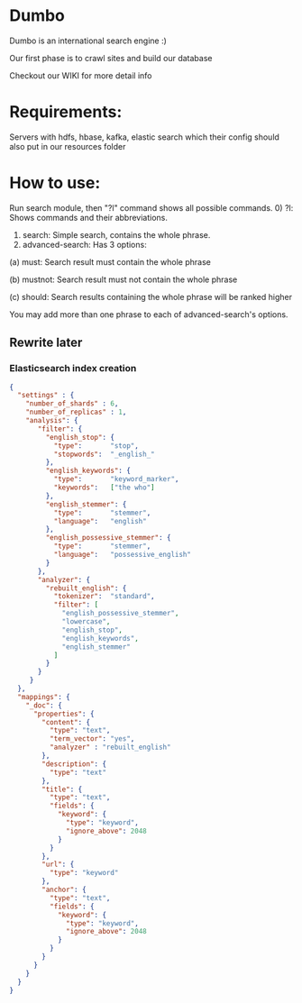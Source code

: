 # Dumbo
Dumbo is an international search engine :)

Our first phase is to crawl sites and build our database


Checkout our WIKI for more detail info

# Requirements:
Servers with hdfs, hbase, kafka, elastic search which their config should also put in our resources folder


# How to use:
Run search module, then "?l" command shows all possible commands.
0) ?l: Shows commands and their abbreviations.
1) search: Simple search, contains the whole phrase.
2) advanced-search: Has 3 options:

(a) must: Search result must contain the whole phrase 

(b) mustnot: Search result must not contain the whole phrase

(c) should: Search results containing the whole phrase will be ranked higher
 
 You may add more than one phrase to each of advanced-search's options.
 
 ## Rewrite later
 ### Elasticsearch index creation
 ```json
 {
   "settings" : {
     "number_of_shards" : 6,
     "number_of_replicas" : 1,
     "analysis": {
        "filter": {
          "english_stop": {
            "type":       "stop",
            "stopwords":  "_english_" 
          },
          "english_keywords": {
            "type":       "keyword_marker",
            "keywords":   ["the who"] 
          },
          "english_stemmer": {
            "type":       "stemmer",
            "language":   "english"
          },
          "english_possessive_stemmer": {
            "type":       "stemmer",
            "language":   "possessive_english"
          }
        },
        "analyzer": {
          "rebuilt_english": {
            "tokenizer":  "standard",
            "filter": [
              "english_possessive_stemmer",
              "lowercase",
              "english_stop",
              "english_keywords",
              "english_stemmer"
            ]
          }
        }
      }  
   },
   "mappings": {
     "_doc": {
       "properties": {
         "content": {
           "type": "text",
           "term_vector": "yes",
           "analyzer" : "rebuilt_english"
         },
         "description": {
           "type": "text"
         },
         "title": {
           "type": "text",
           "fields": {
             "keyword": {
               "type": "keyword",
               "ignore_above": 2048
             }
           }
         },
         "url": {
           "type": "keyword"
         },
         "anchor": {
           "type": "text",
           "fields": {
             "keyword": {
               "type": "keyword",
               "ignore_above": 2048
             }
           }
         }
       }
     }
   }
 }
```